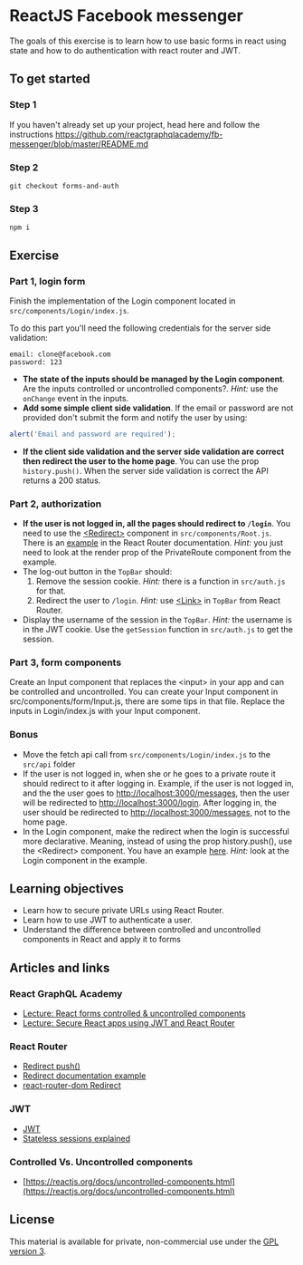 # ReactJS Facebook messenger

The goals of this exercise is to learn how to use basic forms in react using state and how to do authentication with react router and JWT.

## To get started

### Step 1

If you haven't already set up your project, head here and follow the instructions https://github.com/reactgraphqlacademy/fb-messenger/blob/master/README.md

### Step 2

```console
git checkout forms-and-auth
```

### Step 3

```console
npm i
```

## Exercise

### Part 1, login form

Finish the implementation of the Login component located in `src/components/Login/index.js`.

To do this part you'll need the following credentials for the server side validation:

```
email: clone@facebook.com
password: 123
```

- **The state of the inputs should be managed by the Login component**. Are the inputs controlled or uncontrolled components?.
  _Hint:_ use the `onChange` event in the inputs.
- **Add some simple client side validation**. If the email or password are not provided don't submit the form and notify the user by using:

```javascript
alert('Email and password are required');
```

- **If the client side validation and the server side validation are correct then redirect the user to the home page**. You can use the prop `history.push()`. When the server side validation is correct the API returns a 200 status.

### Part 2, authorization

- **If the user is not logged in, all the pages should redirect to `/login`**. You need to use the [&lt;Redirect&gt;](https://reacttraining.com/react-router/web/api/Redirect) component in `src/components/Root.js`. There is an [example](https://reacttraining.com/react-router/web/example/auth-workflow) in the React Router documentation. _Hint:_ you just need to look at the render prop of the PrivateRoute component from the example.
- The log-out button in the `TopBar` should:
  1. Remove the session cookie. _Hint:_ there is a function in `src/auth.js` for that.
  1. Redirect the user to `/login`. _Hint:_ use [&lt;Link&gt;](https://reacttraining.com/react-router/web/api/Link) in `TopBar` from React Router.
- Display the username of the session in the `TopBar`. _Hint:_ the username is in the JWT cookie. Use the `getSession` function in `src/auth.js` to get the session.

### Part 3, form components

Create an Input component that replaces the &lt;input&gt; in your app and can be controlled and uncontrolled. You can create your Input component in src/components/form/Input.js, there are some tips in that file. Replace the inputs in Login/index.js with your Input component.

### Bonus

- Move the fetch api call from `src/components/Login/index.js` to the `src/api` folder
- If the user is not logged in, when she or he goes to a private route it should redirect to it after logging in. Example, if the user is not logged in, and the the user goes to [http://localhost:3000/messages](http://localhost:3000/messages), then the user will be redirected to [http://localhost:3000/login](http://localhost:3000/login). After logging in, the user should be redirected to [http://localhost:3000/messages](http://localhost:3000/messages), not to the home page.
- In the Login component, make the redirect when the login is successful more declarative. Meaning, instead of using the prop history.push(), use the &lt;Redirect&gt; component. You have an example [here](https://reacttraining.com/react-router/web/example/auth-workflow). _Hint:_ look at the Login component in the example.

## Learning objectives

- Learn how to secure private URLs using React Router.
- Learn how to use JWT to authenticate a user.
- Understand the difference between controlled and uncontrolled components in React and apply it to forms

## Articles and links

### React GraphQL Academy

- [Lecture: React forms controlled & uncontrolled components](https://reactjs.academy/blog/react-forms-controlled-and-uncontrolled-components/)
- [Lecture: Secure React apps using JWT and React Router](https://reactjs.academy/blog/secure-react-apps-using-JWT-and-react-router/)

### React Router

- [Redirect push()](https://github.com/ReactTraining/react-router/blob/master/packages/react-router/modules/Redirect.js#L88)
- [Redirect documentation example](https://reacttraining.com/react-router/web/api/Redirect)
- [react-router-dom Redirect](https://github.com/ReactTraining/react-router/blob/master/packages/react-router-dom/modules/Redirect.js)

### JWT

- [JWT](https://jwt.io/)
- [Stateless sessions explained](https://auth0.com/blog/stateless-auth-for-stateful-minds/)

### Controlled Vs. Uncontrolled components

- [https://reactjs.org/docs/uncontrolled-components.html](https://reactjs.org/docs/uncontrolled-components.html)

## License

This material is available for private, non-commercial use under the [GPL version 3](http://www.gnu.org/licenses/gpl-3.0-standalone.html).
